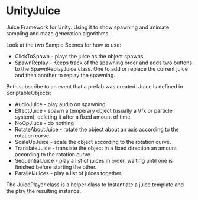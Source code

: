 # UnityJuice
Juice Framework for Unity. Using it to show spawning and animate sampling and maze generation algorithms.

Look at the two Sample Scenes for how to use:
- ClickToSpawn - plays the juice as the object spawns
- SpawnReplay - Keeps track of the spawning order and adds two buttons to the SpawnReplayJuice class. One to add or replace the current juice and then another to replay the spawning.

Both subscribe to an event that a prefab was created.
Juice is defined in ScriptableObjects:
- AudioJuice - play audio on spawning
- EffectJuice - spawn a temperary object (usually a Vfx or particle system), deleting it after a fixed amount of time.
- NoOpJiuce - do nothing
- RotateAboutJuice - rotate the object about an axis according to the rotation curve.
- ScaleUpJuice - scale the object according to the rotation curve.
- TranslateJuice - translate the object in a fixed direction an amount according to the rotation curve.
- SequentialJuice - play a list of juices in order, waiting until one is finished before starting the other.
- ParallelJuices - play a list of juices together.

The JuicePlayer class is a helper class to Instantiate a juice template and the play the resulting instance.
